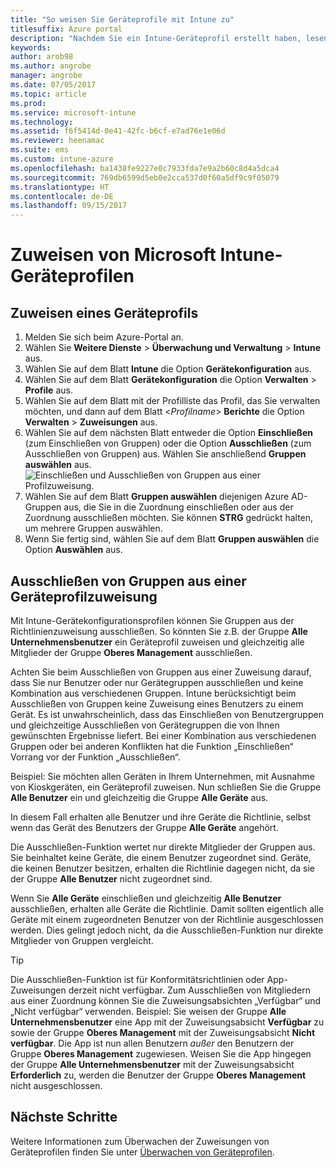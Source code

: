 ```yaml
---
title: "So weisen Sie Geräteprofile mit Intune zu"
titlesuffix: Azure portal
description: "Nachdem Sie ein Intune-Geräteprofil erstellt haben, lesen Sie dieses Thema, um zu erfahren, wie Sie es Geräten zuweisen."
keywords: 
author: arob98
ms.author: angrobe
manager: angrobe
ms.date: 07/05/2017
ms.topic: article
ms.prod: 
ms.service: microsoft-intune
ms.technology: 
ms.assetid: f6f5414d-0e41-42fc-b6cf-e7ad76e1e06d
ms.reviewer: heenamac
ms.suite: ems
ms.custom: intune-azure
ms.openlocfilehash: ba1438fe9227e0c7933fda7e9a2b60c8d4a5dca4
ms.sourcegitcommit: 769db6599d5eb0e2cca537d0f60a5df9c9f05079
ms.translationtype: HT
ms.contentlocale: de-DE
ms.lasthandoff: 09/15/2017
---
```

# <a name="how-to-assign-microsoft-intune-device-profiles"></a>Zuweisen von Microsoft Intune-Geräteprofilen

## <a name="assign-a-device-profile"></a>Zuweisen eines Geräteprofils

1. Melden Sie sich beim Azure-Portal an.
2. Wählen Sie **Weitere Dienste** > **Überwachung und Verwaltung** > **Intune** aus.
3. Wählen Sie auf dem Blatt **Intune** die Option **Gerätekonfiguration** aus.
1. Wählen Sie auf dem Blatt **Gerätekonfiguration** die Option **Verwalten** > **Profile** aus.
2. Wählen Sie auf dem Blatt mit der Profilliste das Profil, das Sie verwalten möchten, und dann auf dem Blatt <*Profilname*> **Berichte** die Option **Verwalten** > **Zuweisungen** aus.
3. Wählen Sie auf dem nächsten Blatt entweder die Option **Einschließen** (zum Einschließen von Gruppen) oder die Option **Ausschließen** (zum Ausschließen von Gruppen) aus. Wählen Sie anschließend **Gruppen auswählen** aus.
![Einschließen und Ausschließen von Gruppen aus einer Profilzuweisung.](./media/group-include-exclude.png)
4. Wählen Sie auf dem Blatt **Gruppen auswählen** diejenigen Azure AD-Gruppen aus, die Sie in die Zuordnung einschließen oder aus der Zuordnung ausschließen möchten. Sie können **STRG** gedrückt halten, um mehrere Gruppen auswählen.
4. Wenn Sie fertig sind, wählen Sie auf dem Blatt **Gruppen auswählen** die Option **Auswählen** aus.



## <a name="how-to-exclude-groups-from-a-device-profile-assignment"></a>Ausschließen von Gruppen aus einer Geräteprofilzuweisung

Mit Intune-Gerätekonfigurationsprofilen können Sie Gruppen aus der Richtlinienzuweisung ausschließen. So könnten Sie z.B. der Gruppe **Alle Unternehmensbenutzer** ein Geräteprofil zuweisen und gleichzeitig alle Mitglieder der Gruppe **Oberes Management** ausschließen.

Achten Sie beim Ausschließen von Gruppen aus einer Zuweisung darauf, dass Sie nur Benutzer oder nur Gerätegruppen ausschließen und keine Kombination aus verschiedenen Gruppen. Intune berücksichtigt beim Ausschließen von Gruppen keine Zuweisung eines Benutzers zu einem Gerät. Es ist unwahrscheinlich, dass das Einschließen von Benutzergruppen und gleichzeitige Ausschließen von Gerätegruppen die von Ihnen gewünschten Ergebnisse liefert. Bei einer Kombination aus verschiedenen Gruppen oder bei anderen Konflikten hat die Funktion „Einschließen“ Vorrang vor der Funktion „Ausschließen“.

Beispiel: Sie möchten allen Geräten in Ihrem Unternehmen, mit Ausnahme von Kioskgeräten, ein Geräteprofil zuweisen. Nun schließen Sie die Gruppe **Alle Benutzer** ein und gleichzeitig die Gruppe **Alle Geräte** aus.

In diesem Fall erhalten alle Benutzer und ihre Geräte die Richtlinie, selbst wenn das Gerät des Benutzers der Gruppe **Alle Geräte** angehört. 

Die Ausschließen-Funktion wertet nur direkte Mitglieder der Gruppen aus. Sie beinhaltet keine Geräte, die einem Benutzer zugeordnet sind. Geräte, die keinen Benutzer besitzen, erhalten die Richtlinie dagegen nicht, da sie der Gruppe **Alle Benutzer** nicht zugeordnet sind. 

Wenn Sie **Alle Geräte** einschließen und gleichzeitig **Alle Benutzer** ausschließen, erhalten alle Geräte die Richtlinie. Damit sollten eigentlich alle Geräte mit einem zugeordneten Benutzer von der Richtlinie ausgeschlossen werden. Dies gelingt jedoch nicht, da die Ausschließen-Funktion nur direkte Mitglieder von Gruppen vergleicht. 

>[!Tip]
>Die Ausschließen-Funktion ist für Konformitätsrichtlinien oder App-Zuweisungen derzeit nicht verfügbar. Zum Ausschließen von Mitgliedern aus einer Zuordnung können Sie die Zuweisungsabsichten „Verfügbar“ und „Nicht verfügbar“ verwenden. Beispiel: Sie weisen der Gruppe **Alle Unternehmensbenutzer** eine App mit der Zuweisungsabsicht **Verfügbar** zu sowie der Gruppe **Oberes Management** mit der Zuweisungsabsicht **Nicht verfügbar**. Die App ist nun allen Benutzern *außer* den Benutzern der Gruppe **Oberes Management** zugewiesen. Weisen Sie die App hingegen der Gruppe **Alle Unternehmensbenutzer** mit der Zuweisungsabsicht **Erforderlich** zu, werden die Benutzer der Gruppe **Oberes Management** nicht ausgeschlossen.
 
    
## <a name="next-steps"></a>Nächste Schritte
Weitere Informationen zum Überwachen der Zuweisungen von Geräteprofilen finden Sie unter [Überwachen von Geräteprofilen](device-profile-monitor.md).
